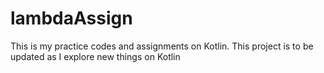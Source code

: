 # lambdaAssign
This is my practice codes and assignments on Kotlin.
This project is to be updated as I explore new things on Kotlin
